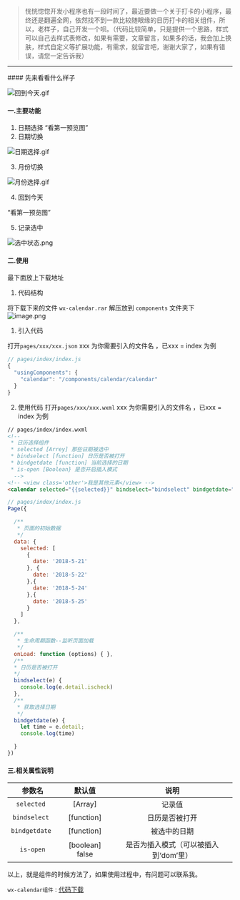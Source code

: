 > 恍恍惚惚开发小程序也有一段时间了，最近要做一个关于打卡的小程序，最终还是翻遍全网，依然找不到一款比较随眼缘的日历打卡的相关组件，所以，老样子，自己开发一个呗。（代码比较简单，只是提供一个思路，样式可以自己去样式表修改，如果有需要，文章留言，如果多的话，我会加上换肤，样式自定义等扩展功能，有需求，就留言吧，谢谢大家了，如果有错误，请您一定告诉我）

<hr>
#### 先来看看什么样子

![回到今天.gif](https://upload-images.jianshu.io/upload_images/4472817-b35ecedf5b67969a.gif?imageMogr2/auto-orient/strip)


#### 一.主要功能
1. 日期选择
“看第一预览图”
2. 日期切换

![日期选择.gif](https://upload-images.jianshu.io/upload_images/4472817-0aafeaa54126c087.gif?imageMogr2/auto-orient/strip)

3. 月份切换

![月份选择.gif](https://upload-images.jianshu.io/upload_images/4472817-2e80123fff9195d2.gif?imageMogr2/auto-orient/strip)

4. 回到今天

“看第一预览图”

5. 记录选中

![选中状态.png](https://upload-images.jianshu.io/upload_images/4472817-7f9bf75deb6c35fe.png?imageMogr2/auto-orient/strip%7CimageView2/2/w/1240)

#### 二.使用

最下面放上下载地址

1.  代码结构

将下载下来的文件 `wx-calendar.rar` 解压放到 `components` 文件夹下
![image.png](https://upload-images.jianshu.io/upload_images/4472817-5ee1cb17d5a558b1.png?imageMogr2/auto-orient/strip%7CimageView2/2/w/1240)

1.  引入代码

打开`pages/xxx/xxx.json`   xxx 为你需要引入的文件名 ，已xxx = index 为例
``` js
// pages/index/index.js
{
  "usingComponents": {
    "calendar": "/components/calendar/calendar"
  }
}

```
2. 使用代码
打开`pages/xxx/xxx.wxml`   xxx 为你需要引入的文件名 ，已xxx = index 为例

``` html
// pages/index/index.wxml
<!-- 
 * 日历选择组件
 * selected [Arrey] 那些日期被选中
 * bindselect [function] 日历是否被打开 
 * bindgetdate [function] 当前选择的日期
 * is-open [Boolean} 是否开启插入模式
  -->
<!-- <view class='other'>我是其他元素</view> -->
<calendar selected="{{selected}}" bindselect="bindselect" bindgetdate="bindgetdate" />

```
``` js
// pages/index/index.js
Page({

  /**
   * 页面的初始数据
   */
  data: {
    selected: [
      {
        date: '2018-5-21'
      }, {
        date: '2018-5-22'
      },{
        date: '2018-5-24'
      },{
        date: '2018-5-25'
      }
    ]
  },

  /**
   * 生命周期函数--监听页面加载
   */
  onLoad: function (options) { },
  /**
  * 日历是否被打开
  */
  bindselect(e) {
    console.log(e.detail.ischeck)
  },
  /**
   * 获取选择日期
   */
  bindgetdate(e) {
    let time = e.detail;
    console.log(time)

  }
})

```

#### 三.相关属性说明

|      参数名     |       默认值     |  说明  |
| :-:      | :-----:  | :----: |
|`selected `       | [Array]          |   记录值     |
|`bindselect `      |  [function]  |   日历是否被打开   |
| `bindgetdate `        |  [function]|   被选中的日期         |
|`is-open`      | [boolean]  false   |  是否为插入模式（可以被插入到‘dom’里） |


以上，就是组件的时候方法了，如果使用过程中，有问题可以联系我。

`wx-calendar组件` : [代码下载](https://github.com/mehaotian/wx-calendar/releases/tag/1.0)


